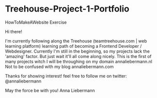 # Treehouse-Project-1-Portfolio
HowToMakeAWebsite Exercise

Hi there!

I'm currently following along the Treehouse (teamtreehouse.com | web learning platform) 
learning path of becoming a Frontend Developer / Webdesigner. 
Currently I'm still in the beginning, so my projects lack the 'amazing' factor. But just wait it'll all come along nicely.
This is the first of many projects witch I will be throughing on my domain annaliebermann.nl
Not to be confused with my blog annaliebermann.com


Thanks for showing interest! feel free to follow me on twitter: @annaliebermann

May the force be with you!
Anna Liebermann
